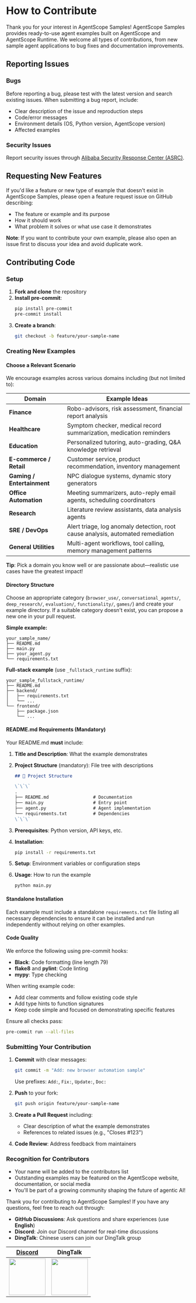# How to Contribute

Thank you for your interest in AgentScope Samples! AgentScope Samples provides ready-to-use agent examples built on AgentScope and AgentScope Runtime. We welcome all types of contributions, from new sample agent applications to bug fixes and documentation improvements.

## Reporting Issues

### Bugs

Before reporting a bug, please test with the latest version and search existing issues. When submitting a bug report, include:

- Clear description of the issue and reproduction steps
- Code/error messages
- Environment details (OS, Python version, AgentScope version)
- Affected examples

### Security Issues

Report security issues through [Alibaba Security Response Center (ASRC)](https://security.alibaba.com/).

## Requesting New Features

If you'd like a feature or new type of example that doesn't exist in AgentScope Samples, please open a feature request issue on GitHub describing:

- The feature or example and its purpose
- How it should work
- What problem it solves or what use case it demonstrates

**Note**: If you want to contribute your own example, please also open an issue first to discuss your idea and avoid duplicate work.



## Contributing Code

### Setup

1. **Fork and clone** the repository
2. **Install pre-commit**:
   ```bash
   pip install pre-commit
   pre-commit install
   ```
3. **Create a branch**:
   ```bash
   git checkout -b feature/your-sample-name
   ```

### Creating New Examples

#### Choose a Relevant Scenario

We encourage examples across various domains including (but not limited to):

| Domain | Example Ideas |
|--------|---------------|
| **Finance** | Robo-advisors, risk assessment, financial report analysis |
| **Healthcare** | Symptom checker, medical record summarization, medication reminders |
| **Education** | Personalized tutoring, auto-grading, Q&A knowledge retrieval |
| **E-commerce / Retail** | Customer service, product recommendation, inventory management |
| **Gaming / Entertainment** | NPC dialogue systems, dynamic story generators |
| **Office Automation** | Meeting summarizers, auto-reply email agents, scheduling coordinators |
| **Research** | Literature review assistants, data analysis agents |
| **SRE / DevOps** | Alert triage, log anomaly detection, root cause analysis, automated remediation |
| **General Utilities** | Multi-agent workflows, tool calling, memory management patterns |

**Tip**: Pick a domain you know well or are passionate about—realistic use cases have the greatest impact!

#### Directory Structure

Choose an appropriate category (`browser_use/`, `conversational_agents/`, `deep_research/`, `evaluation/`, `functionality/`, `games/`) and create your example directory. If a suitable category doesn't exist, you can propose a new one in your pull request.

**Simple example:**
```
your_sample_name/
├── README.md
├── main.py
├── your_agent.py
└── requirements.txt
```

**Full-stack example** (use `_fullstack_runtime` suffix):
```
your_sample_fullstack_runtime/
├── README.md
├── backend/
│   ├── requirements.txt
│   └── ...
└── frontend/
    ├── package.json
    └── ...
```

#### README.md Requirements (Mandatory)

Your README.md **must** include:

1. **Title and Description**: What the example demonstrates

2. **Project Structure** (mandatory): File tree with descriptions
   ```markdown
   ## 🌳 Project Structure

   \`\`\`
   .
   ├── README.md                 # Documentation
   ├── main.py                   # Entry point
   ├── agent.py                  # Agent implementation
   └── requirements.txt          # Dependencies
   \`\`\`
   ```

3. **Prerequisites**: Python version, API keys, etc.

4. **Installation**:
   ```bash
   pip install -r requirements.txt
   ```

5. **Setup**: Environment variables or configuration steps

6. **Usage**: How to run the example
   ```bash
   python main.py
   ```

#### Standalone Installation

Each example must include a standalone `requirements.txt` file listing all necessary dependencies to ensure it can be installed and run independently without relying on other examples.

#### Code Quality

We enforce the following using pre-commit hooks:

- **Black**: Code formatting (line length 79)
- **flake8** and **pylint**: Code linting
- **mypy**: Type checking

When writing example code:
- Add clear comments and follow existing code style
- Add type hints to function signatures
- Keep code simple and focused on demonstrating specific features

Ensure all checks pass:
```bash
pre-commit run --all-files
```

### Submitting Your Contribution

1. **Commit** with clear messages:
   ```bash
   git commit -m "Add: new browser automation sample"
   ```
   Use prefixes: `Add:`, `Fix:`, `Update:`, `Doc:`

2. **Push** to your fork:
   ```bash
   git push origin feature/your-sample-name
   ```

3. **Create a Pull Request** including:
   - Clear description of what the example demonstrates
   - References to related issues (e.g., "Closes #123")

4. **Code Review**: Address feedback from maintainers

### Recognition for Contributors

- Your name will be added to the contributors list
- Outstanding examples may be featured on the AgentScope website, documentation, or social media
- You'll be part of a growing community shaping the future of agentic AI!

Thank you for contributing to AgentScope Samples! If you have any questions, feel free to reach out through:

- **GitHub Discussions**: Ask questions and share experiences (use **English**)
- **Discord**: Join our Discord channel for real-time discussions
- **DingTalk**: Chinese users can join our DingTalk group

| [Discord](https://discord.gg/eYMpfnkG8h)                                                                                         | DingTalk                                                                                                                          |
|----------------------------------------------------------------------------------------------------------------------------------|-----------------------------------------------------------------------------------------------------------------------------------|
| <img src="https://gw.alicdn.com/imgextra/i1/O1CN01hhD1mu1Dd3BWVUvxN_!!6000000000238-2-tps-400-400.png" width="100" height="100"> | <img src="https://img.alicdn.com/imgextra/i1/O1CN01LxzZha1thpIN2cc2E_!!6000000005934-2-tps-497-477.png" width="100" height="100"> |

